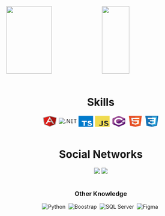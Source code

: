 <div>
  <img style="margin-right: 4px;" width="49%" height="180em" src="https://github-readme-stats.vercel.app/api?username=davillawitte&show_icons=true&theme=great-gatsby&count_private=true"/>
  <img width="38%" height="180em" src="https://github-readme-stats.vercel.app/api/top-langs/?username=davillawitte&layout=compact&theme=great-gatsby"/>
</div>

<div  align="center"> 
  <div style="display: inline_block"><br>
    <h1 align="center">Skills</h1>
    <img align="center" alt="David-Angular" height="30" width="40" src="https://raw.githubusercontent.com/devicons/devicon/master/icons/angularjs/angularjs-original.svg">
    <img align="center" alt=".NET" height="30" width="40" src="https://raw.githubusercontent.com/dotnet/brand/master/logo/dotnet-logo.png">
    <img align="center" alt="David-TypeScript" height="30" width="40" src="https://raw.githubusercontent.com/devicons/devicon/master/icons/typescript/typescript-original.svg">
    <img align="center" alt="David-JavaScript" height="30" width="40" src="https://raw.githubusercontent.com/devicons/devicon/master/icons/javascript/javascript-original.svg">
    <img align="center" alt="David-Csharp" height="30" width="40" src="https://raw.githubusercontent.com/devicons/devicon/master/icons/csharp/csharp-original.svg">
    <img align="center" alt="David-HTML" height="30" width="40" src="https://raw.githubusercontent.com/devicons/devicon/master/icons/html5/html5-original.svg">
    <img align="center" alt="David-CSS" height="30" width="40" src="https://raw.githubusercontent.com/devicons/devicon/master/icons/css3/css3-original.svg">
  </div>

  <br>
  <h1 align="center">Social Networks</h1>
  <a href = "mailto:davilla.witte@gmail.com"><img src="https://img.shields.io/badge/-Gmail-%23333?style=for-the-badge&logo=gmail" target="_blank"></a>
  <a href="https://www.linkedin.com/in/ros%C3%A2ngela-d-avilla-2060b6282" target="_blank"><img src="https://img.shields.io/badge/-LinkedIn-%230077B5?style=for-the-badge&logo=linkedin&logoColor=white" target="_blank"></a>
  <br><br>

  ### Other Knowledge
  ![Python](https://img.shields.io/badge/-python-0D1117?style=for-the-badge&logo=python&logoColor=1572B6&labelColor=0D1117)&nbsp;
  ![Boostrap](https://img.shields.io/badge/-boostrap-0D1117?style=for-the-badge&logo=bootstrap&labelColor=0D1117)&nbsp;
  ![SQL Server](https://img.shields.io/badge/-sql%20server-0D1117?style=for-the-badge&logo=Microsoft%20SQL%20Server&labelColor=0D1117)&nbsp;
  ![Figma](https://img.shields.io/badge/-figma-0D1117?style=for-the-badge&logo=figma&labelColor=0D1117)&nbsp; 
</div>


